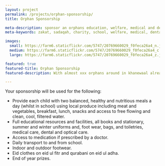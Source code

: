 ```yaml
---
layout: project
permalink: /projects/orphan-sponsorship/
title: Orphan Sponsorship

meta-description: sponsor an orphans education, welfare, medical and dental expenses
meta-keywords: zakat, sadaqah, charity, school, welfare, medical, dental, education, orphan

images:
  small: https://farm6.staticflickr.com/5747/20769660029_f0feca26a4_n.jpg
  medium: https://farm6.staticflickr.com/5747/20769660029_f0feca26a4_c.jpg
  large: https://farm6.staticflickr.com/5747/20769660029_f0feca26a4_z.jpg

featured: true
featured-title: Orphan Sponsorship
featured-description: With almost xxx orphans around in khanewaal already alone, the need for orphan sponsorship programmes has never been greater.

---
```


Your sponsorship will be used for the following:

* Provide each child with two balanced, healthy and nutritious meals a day (whilst in school) using local produce including meat and vegetables, breakfast, lunch, snacks and access to free flowing and clean, cool, filtered water.
* Full educational resources and facilities, all books and stationary, summer and winter uniforms and, foot wear, bags, and toiletries, medical care, dental and optical care.
* Access to medication if prescribed by a doctor.
* Daily transport to and from school.
* Indoor and outdoor footwear.
* Eid clothes on eid ul fitr and qurabani on eid ul adha.
* End of year prizes.

